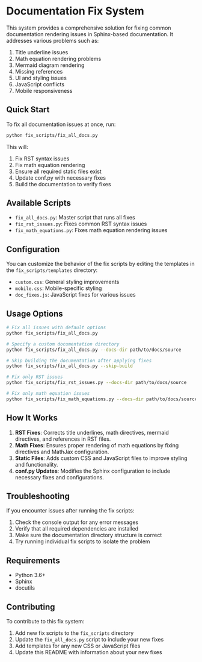 # Documentation Fix System

This system provides a comprehensive solution for fixing common documentation rendering issues in Sphinx-based documentation. It addresses various problems such as:

1. Title underline issues
2. Math equation rendering problems
3. Mermaid diagram rendering
4. Missing references
5. UI and styling issues
6. JavaScript conflicts
7. Mobile responsiveness

## Quick Start

To fix all documentation issues at once, run:

```bash
python fix_scripts/fix_all_docs.py
```

This will:
1. Fix RST syntax issues
2. Fix math equation rendering
3. Ensure all required static files exist
4. Update conf.py with necessary fixes
5. Build the documentation to verify fixes

## Available Scripts

- `fix_all_docs.py`: Master script that runs all fixes
- `fix_rst_issues.py`: Fixes common RST syntax issues
- `fix_math_equations.py`: Fixes math equation rendering issues

## Configuration

You can customize the behavior of the fix scripts by editing the templates in the `fix_scripts/templates` directory:

- `custom.css`: General styling improvements
- `mobile.css`: Mobile-specific styling
- `doc_fixes.js`: JavaScript fixes for various issues

## Usage Options

```bash
# Fix all issues with default options
python fix_scripts/fix_all_docs.py

# Specify a custom documentation directory
python fix_scripts/fix_all_docs.py --docs-dir path/to/docs/source

# Skip building the documentation after applying fixes
python fix_scripts/fix_all_docs.py --skip-build

# Fix only RST issues
python fix_scripts/fix_rst_issues.py --docs-dir path/to/docs/source

# Fix only math equation issues
python fix_scripts/fix_math_equations.py --docs-dir path/to/docs/source
```

## How It Works

1. **RST Fixes**: Corrects title underlines, math directives, mermaid directives, and references in RST files.
2. **Math Fixes**: Ensures proper rendering of math equations by fixing directives and MathJax configuration.
3. **Static Files**: Adds custom CSS and JavaScript files to improve styling and functionality.
4. **conf.py Updates**: Modifies the Sphinx configuration to include necessary fixes and configurations.

## Troubleshooting

If you encounter issues after running the fix scripts:

1. Check the console output for any error messages
2. Verify that all required dependencies are installed
3. Make sure the documentation directory structure is correct
4. Try running individual fix scripts to isolate the problem

## Requirements

- Python 3.6+
- Sphinx
- docutils

## Contributing

To contribute to this fix system:

1. Add new fix scripts to the `fix_scripts` directory
2. Update the `fix_all_docs.py` script to include your new fixes
3. Add templates for any new CSS or JavaScript files
4. Update this README with information about your new fixes 